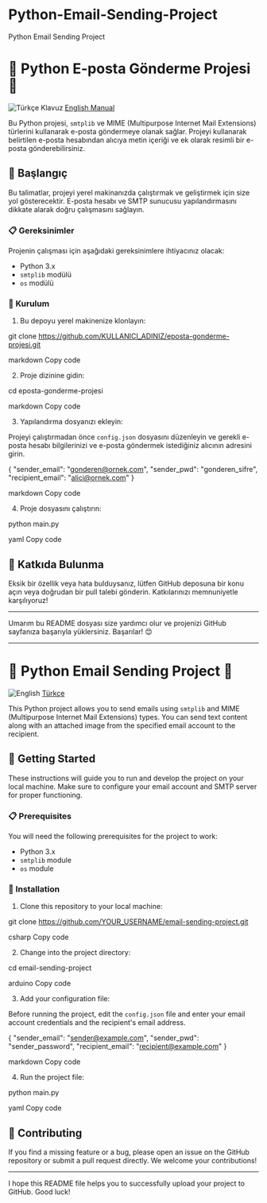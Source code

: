 # Python-Email-Sending-Project
Python Email Sending Project
# 📧 Python E-posta Gönderme Projesi 📧

![Türkçe Klavuz](https://img.shields.io/badge/Dil-T%C3%BCrk%C3%A7e-yellow)
[English Manual](#python-email-sending-project-)

Bu Python projesi, `smtplib` ve MIME (Multipurpose Internet Mail Extensions) türlerini kullanarak e-posta göndermeye olanak sağlar. Projeyi kullanarak belirtilen e-posta hesabından alıcıya metin içeriği ve ek olarak resimli bir e-posta gönderebilirsiniz.

## 🚀 Başlangıç

Bu talimatlar, projeyi yerel makinanızda çalıştırmak ve geliştirmek için size yol gösterecektir. E-posta hesabı ve SMTP sunucusu yapılandırmasını dikkate alarak doğru çalışmasını sağlayın.

### 📋 Gereksinimler

Projenin çalışması için aşağıdaki gereksinimlere ihtiyacınız olacak:

- Python 3.x
- `smtplib` modülü
- `os` modülü

### 🔧 Kurulum

1. Bu depoyu yerel makinenize klonlayın:

git clone https://github.com/KULLANICI_ADINIZ/eposta-gonderme-projesi.git

markdown
Copy code

2. Proje dizinine gidin:

cd eposta-gonderme-projesi

markdown
Copy code

3. Yapılandırma dosyanızı ekleyin:

Projeyi çalıştırmadan önce `config.json` dosyasını düzenleyin ve gerekli e-posta hesabı bilgilerinizi ve e-posta göndermek istediğiniz alıcının adresini girin.

{
"sender_email": "gonderen@ornek.com",
"sender_pwd": "gonderen_sifre",
"recipient_email": "alici@ornek.com"
}

markdown
Copy code

4. Proje dosyasını çalıştırın:

python main.py

yaml
Copy code


## 🤝 Katkıda Bulunma

Eksik bir özellik veya hata bulduysanız, lütfen GitHub deposuna bir konu açın veya doğrudan bir pull talebi gönderin. Katkılarınızı memnuniyetle karşılıyoruz!

---

Umarım bu README dosyası size yardımcı olur ve projenizi GitHub sayfanıza başarıyla yüklersiniz. Başarılar! 😊

---

# 📧 Python Email Sending Project 📧

![English](https://img.shields.io/badge/Language-English-blue)
[Türkçe](#python-e-posta-g%C3%B6nderme-projesi-)

This Python project allows you to send emails using `smtplib` and MIME (Multipurpose Internet Mail Extensions) types. You can send text content along with an attached image from the specified email account to the recipient.

## 🚀 Getting Started

These instructions will guide you to run and develop the project on your local machine. Make sure to configure your email account and SMTP server for proper functioning.

### 📋 Prerequisites

You will need the following prerequisites for the project to work:

- Python 3.x
- `smtplib` module
- `os` module

### 🔧 Installation

1. Clone this repository to your local machine:

git clone https://github.com/YOUR_USERNAME/email-sending-project.git

csharp
Copy code

2. Change into the project directory:

cd email-sending-project

arduino
Copy code

3. Add your configuration file:

Before running the project, edit the `config.json` file and enter your email account credentials and the recipient's email address.

{
"sender_email": "sender@example.com",
"sender_pwd": "sender_password",
"recipient_email": "recipient@example.com"
}

markdown
Copy code

4. Run the project file:

python main.py

yaml
Copy code

## 🤝 Contributing

If you find a missing feature or a bug, please open an issue on the GitHub repository or submit a pull request directly. We welcome your contributions!

---

I hope this README file helps you to successfully upload your project to GitHub. Good luck!
